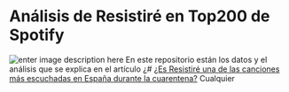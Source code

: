 # Análisis de Resistiré en Top200 de Spotify

![enter image description here](https://www.akakicreations.com/wp-content/uploads/2020/04/Ellaboratoriodeakaki_post7_spotify_resistire_principal.png)
En este repositorio están los datos y el análisis que se explica en el artículo ¿# [¿Es Resistiré una de las canciones más escuchadas en España durante la cuarentena?](https://www.akakicreations.com/es-resistire-una-de-las-canciones-mas-escuchadas-en-espana-durante-la-cuarentena/)  Cualquier 



<!--stackedit_data:
eyJoaXN0b3J5IjpbLTcyOTIzODYxMV19
-->